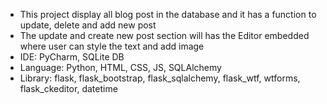 <ul>
  <li>This project display all blog post in the database and it has a function to update, delete and add new post</li>
  <li>The update and create new post section will has the Editor embedded where user can style the text and add image</li>
  <li>IDE: PyCharm, SQLite DB</li>
  <li>Language: Python, HTML, CSS, JS, SQLAlchemy</li>
  <li>Library: flask, flask_bootstrap, flask_sqlalchemy, flask_wtf, wtforms, flask_ckeditor, datetime</li>
</ul>
